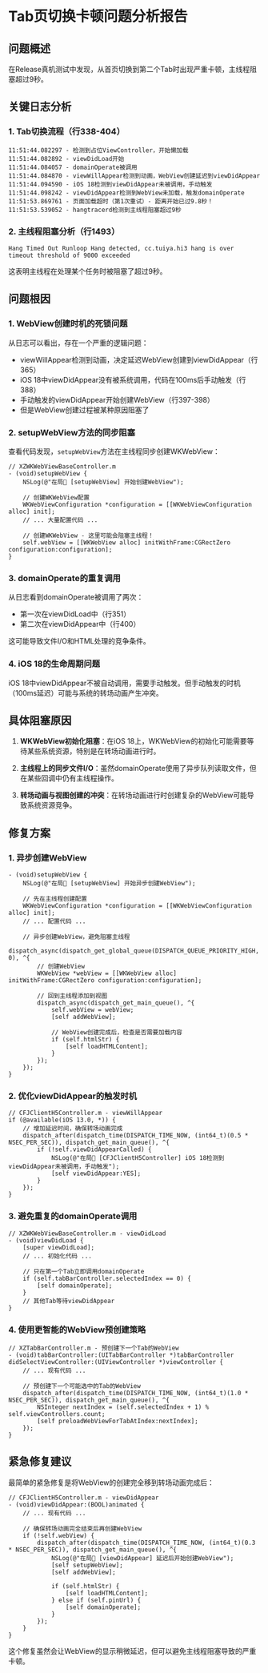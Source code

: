 # Tab页切换卡顿问题分析报告

## 问题概述

在Release真机测试中发现，从首页切换到第二个Tab时出现严重卡顿，主线程阻塞超过9秒。

## 关键日志分析

### 1. Tab切换流程（行338-404）

```
11:51:44.082297 - 检测到占位ViewController，开始懒加载
11:51:44.082892 - viewDidLoad开始
11:51:44.084057 - domainOperate被调用
11:51:44.084870 - viewWillAppear检测到动画，WebView创建延迟到viewDidAppear
11:51:44.094590 - iOS 18检测到viewDidAppear未被调用，手动触发
11:51:44.098242 - viewDidAppear检测到WebView未加载，触发domainOperate
11:51:53.869761 - 页面加载超时（第1次重试）- 距离开始已过9.8秒！
11:51:53.539052 - hangtracerd检测到主线程阻塞超过9秒
```

### 2. 主线程阻塞分析（行1493）

```
Hang Timed Out Runloop Hang detected, cc.tuiya.hi3 hang is over timeout threshold of 9000 exceeded
```

这表明主线程在处理某个任务时被阻塞了超过9秒。

## 问题根因

### 1. **WebView创建时机的死锁问题**

从日志可以看出，存在一个严重的逻辑问题：

- viewWillAppear检测到动画，决定延迟WebView创建到viewDidAppear（行365）
- iOS 18中viewDidAppear没有被系统调用，代码在100ms后手动触发（行388）
- 手动触发的viewDidAppear开始创建WebView（行397-398）
- 但是WebView创建过程被某种原因阻塞了

### 2. **setupWebView方法的同步阻塞**

查看代码发现，`setupWebView`方法在主线程同步创建WKWebView：

```objc
// XZWKWebViewBaseController.m
- (void)setupWebView {
    NSLog(@"在局🔧 [setupWebView] 开始创建WebView");
    
    // 创建WKWebView配置
    WKWebViewConfiguration *configuration = [[WKWebViewConfiguration alloc] init];
    // ... 大量配置代码 ...
    
    // 创建WKWebView - 这里可能会阻塞主线程！
    self.webView = [[WKWebView alloc] initWithFrame:CGRectZero configuration:configuration];
}
```

### 3. **domainOperate的重复调用**

从日志看到domainOperate被调用了两次：
- 第一次在viewDidLoad中（行351）
- 第二次在viewDidAppear中（行400）

这可能导致文件I/O和HTML处理的竞争条件。

### 4. **iOS 18的生命周期问题**

iOS 18中viewDidAppear不被自动调用，需要手动触发。但手动触发的时机（100ms延迟）可能与系统的转场动画产生冲突。

## 具体阻塞原因

1. **WKWebView初始化阻塞**：在iOS 18上，WKWebView的初始化可能需要等待某些系统资源，特别是在转场动画进行时。

2. **主线程上的同步文件I/O**：虽然domainOperate使用了异步队列读取文件，但在某些回调中仍有主线程操作。

3. **转场动画与视图创建的冲突**：在转场动画进行时创建复杂的WebView可能导致系统资源竞争。

## 修复方案

### 1. **异步创建WebView**

```objc
- (void)setupWebView {
    NSLog(@"在局🔧 [setupWebView] 开始异步创建WebView");
    
    // 先在主线程创建配置
    WKWebViewConfiguration *configuration = [[WKWebViewConfiguration alloc] init];
    // ... 配置代码 ...
    
    // 异步创建WebView，避免阻塞主线程
    dispatch_async(dispatch_get_global_queue(DISPATCH_QUEUE_PRIORITY_HIGH, 0), ^{
        // 创建WebView
        WKWebView *webView = [[WKWebView alloc] initWithFrame:CGRectZero configuration:configuration];
        
        // 回到主线程添加到视图
        dispatch_async(dispatch_get_main_queue(), ^{
            self.webView = webView;
            [self addWebView];
            
            // WebView创建完成后，检查是否需要加载内容
            if (self.htmlStr) {
                [self loadHTMLContent];
            }
        });
    });
}
```

### 2. **优化viewDidAppear的触发时机**

```objc
// CFJClientH5Controller.m - viewWillAppear
if (@available(iOS 13.0, *)) {
    // 增加延迟时间，确保转场动画完成
    dispatch_after(dispatch_time(DISPATCH_TIME_NOW, (int64_t)(0.5 * NSEC_PER_SEC)), dispatch_get_main_queue(), ^{
        if (!self.viewDidAppearCalled) {
            NSLog(@"在局🚨 [CFJClientH5Controller] iOS 18检测到viewDidAppear未被调用，手动触发");
            [self viewDidAppear:YES];
        }
    });
}
```

### 3. **避免重复的domainOperate调用**

```objc
// XZWKWebViewBaseController.m - viewDidLoad
- (void)viewDidLoad {
    [super viewDidLoad];
    // ... 初始化代码 ...
    
    // 只在第一个Tab立即调用domainOperate
    if (self.tabBarController.selectedIndex == 0) {
        [self domainOperate];
    }
    // 其他Tab等待viewDidAppear
}
```

### 4. **使用更智能的WebView预创建策略**

```objc
// XZTabBarController.m - 预创建下一个Tab的WebView
- (void)tabBarController:(UITabBarController *)tabBarController didSelectViewController:(UIViewController *)viewController {
    // ... 现有代码 ...
    
    // 预创建下一个可能选中的Tab的WebView
    dispatch_after(dispatch_time(DISPATCH_TIME_NOW, (int64_t)(1.0 * NSEC_PER_SEC)), dispatch_get_main_queue(), ^{
        NSInteger nextIndex = (self.selectedIndex + 1) % self.viewControllers.count;
        [self preloadWebViewForTabAtIndex:nextIndex];
    });
}
```

## 紧急修复建议

最简单的紧急修复是将WebView的创建完全移到转场动画完成后：

```objc
// CFJClientH5Controller.m - viewDidAppear
- (void)viewDidAppear:(BOOL)animated {
    // ... 现有代码 ...
    
    // 确保转场动画完全结束后再创建WebView
    if (!self.webView) {
        dispatch_after(dispatch_time(DISPATCH_TIME_NOW, (int64_t)(0.3 * NSEC_PER_SEC)), dispatch_get_main_queue(), ^{
            NSLog(@"在局🔧 [viewDidAppear] 延迟后开始创建WebView");
            [self setupWebView];
            [self addWebView];
            
            if (self.htmlStr) {
                [self loadHTMLContent];
            } else if (self.pinUrl) {
                [self domainOperate];
            }
        });
    }
}
```

这个修复虽然会让WebView的显示稍微延迟，但可以避免主线程阻塞导致的严重卡顿。